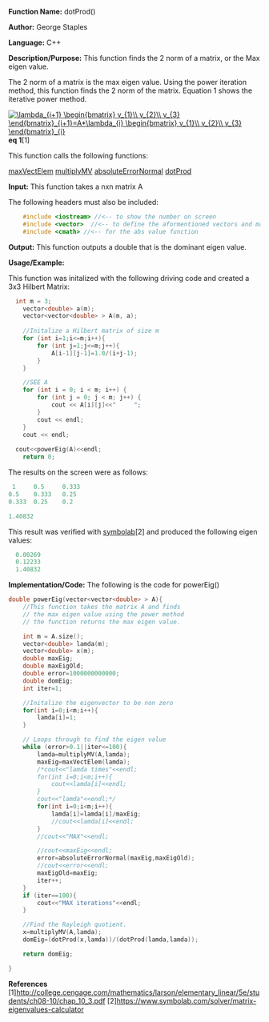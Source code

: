 **Function Name:**          dotProd()

**Author:** George Staples

**Language:** C++

**Description/Purpose:** This function finds the 2 norm of a matrix, or the Max eigen value.

The 2 norm of a matrix is the max eigen value. Using the power iteration method, this function finds the 2 norm of the matrix. Equation 1 shows the iterative power method. 

<a href="https://www.codecogs.com/eqnedit.php?latex=\lambda_{i&plus;1}&space;\begin{bmatrix}&space;v_{1}\\&space;v_{2}\\&space;v_{3}&space;\end{bmatrix}_{i&plus;1}=A*\lambda_{i}&space;\begin{bmatrix}&space;v_{1}\\&space;v_{2}\\&space;v_{3}&space;\end{bmatrix}_{i}" target="_blank"><img src="https://latex.codecogs.com/gif.latex?\lambda_{i&plus;1}&space;\begin{bmatrix}&space;v_{1}\\&space;v_{2}\\&space;v_{3}&space;\end{bmatrix}_{i&plus;1}=A*\lambda_{i}&space;\begin{bmatrix}&space;v_{1}\\&space;v_{2}\\&space;v_{3}&space;\end{bmatrix}_{i}" title="\lambda_{i+1} \begin{bmatrix} v_{1}\\ v_{2}\\ v_{3} \end{bmatrix}_{i+1}=A*\lambda_{i} \begin{bmatrix} v_{1}\\ v_{2}\\ v_{3} \end{bmatrix}_{i}" /></a> **eq 1**[1]

This function calls the following functions:

[maxVectElem](https://georgest347.github.io/MATH-5620/softwareManual/HW2/maxVectElem) 
[multiplyMV](https://georgest347.github.io/MATH-5620/softwareManual/HW2/multiplyMV) 
[absoluteErrorNormal](https://georgest347.github.io/MATH-5620/softwareManual/HW2/absoluteErrorNormal) 
[dotProd](https://georgest347.github.io/MATH-5620/softwareManual/HW3/dotProd) 

**Input:** This function takes a nxn matrix A
  
The following headers must also be included:
  ```c++
      #include <iostream> //<-- to show the number on screen
      #include <vector>  //<-- to define the aformentioned vectors and matricies
      #include <cmath> //<-- for the abs value function
  ```

**Output:** This function outputs a double that is the dominant eigen value.
	
**Usage/Example:**

This function was initalized with the following driving code and created a 3x3 Hilbert Matrix:
```c++
  int m = 3;
	vector<double> a(m);
	vector<vector<double> > A(m, a);
  
    //Initalize a Hilbert matrix of size m
    for (int i=1;i<=m;i++){
        for (int j=1;j<=m;j++){
            A[i-1][j-1]=1.0/(i+j-1);
        }
    }

	//SEE A
	for (int i = 0; i < m; i++) {
		for (int j = 0; j < m; j++) {
			cout << A[i][j]<<"     ";
		}
		cout << endl;
	}
	cout << endl;
   
  cout<<powerEig(A)<<endl;
    return 0;
```

The results on the screen were as follows:

```c++
 1     0.5     0.333
0.5    0.333   0.25
0.333  0.25    0.2

1.40832
```
This result was verified with [symbolab](https://www.symbolab.com/solver/matrix-eigenvalues-calculator/eigenvalues%20%5Cbegin%7Bpmatrix%7D1%260.5%26%5Cfrac%7B1%7D%7B3%7D%5C%5C%200.5%26%5Cfrac%7B1%7D%7B3%7D%260.25%5C%5C%20%5Cfrac%7B1%7D%7B3%7D%260.25%260.2%5Cend%7Bpmatrix%7D)[2] and produced the following eigen values:

```c++
  0.00269
  0.12233
  1.40832
```

**Implementation/Code:** The following is the code for powerEig()
```c++
double powerEig(vector<vector<double> > A){
    //This function takes the matrix A and finds
    // the max eigen value using the power method
    // the function returns the max eigen value.

    int m = A.size();
    vector<double> lamda(m);
    vector<double> x(m);
    double maxEig;
    double maxEigOld;
    double error=1000000000000;
    double domEig;
    int iter=1;

    //Initalize the eigenvector to be non zero
    for(int i=0;i<m;i++){
        lamda[i]=1;
    }

    // Loops through to find the eigen value
    while (error>0.1||iter<=100){
        lamda=multiplyMV(A,lamda);
        maxEig=maxVectElem(lamda);
        /*cout<<"lamda times"<<endl;
        for(int i=0;i<m;i++){
            cout<<lamda[i]<<endl;
        }
        cout<<"lamda"<<endl;*/
        for(int i=0;i<m;i++){
            lamda[i]=lamda[i]/maxEig;
            //cout<<lamda[i]<<endl;
        }
        //cout<<"MAX"<<endl;

        //cout<<maxEig<<endl;
        error=absoluteErrorNormal(maxEig,maxEigOld);
        //cout<<error<<endl;
        maxEigOld=maxEig;
        iter++;
    }
    if (iter==100){
        cout<<"MAX iterations"<<endl;
    }

    //Find the Rayleigh quotient.
    x=multiplyMV(A,lamda);
    domEig=(dotProd(x,lamda))/(dotProd(lamda,lamda));

    return domEig;

}
```
**References**
[1]http://college.cengage.com/mathematics/larson/elementary_linear/5e/students/ch08-10/chap_10_3.pdf
[2]https://www.symbolab.com/solver/matrix-eigenvalues-calculator
